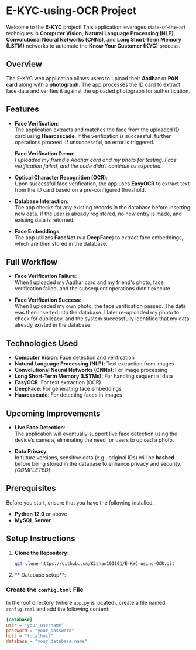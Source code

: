 
# E-KYC-using-OCR Project

Welcome to the **E-KYC** project! This application leverages state-of-the-art techniques in **Computer Vision**, **Natural Language Processing (NLP)**, **Convolutional Neural Networks (CNNs)**, and **Long Short-Term Memory (LSTM)** networks to automate the **Know Your Customer (KYC)** process.

## Overview

The E-KYC web application allows users to upload their **Aadhar** or **PAN card** along with a **photograph**. The app processes the ID card to extract face data and verifies it against the uploaded photograph for authentication.

## Features

- **Face Verification**:  
   The application extracts and matches the face from the uploaded ID card using **Haarcascade**. If the verification is successful, further operations proceed. If unsuccessful, an error is triggered.
  
  **Face Verification Demo**:  
   *I uploaded my friend's Aadhar card and my photo for testing. Face verification failed, and the code didn't continue as expected.*

- **Optical Character Recognition (OCR)**:  
   Upon successful face verification, the app uses **EasyOCR** to extract text from the ID card based on a pre-configured threshold.

- **Database Interaction**:  
   The app checks for any existing records in the database before inserting new data. If the user is already registered, no new entry is made, and existing data is returned.

- **Face Embeddings**:  
   The app utilizes **FaceNet** (via **DeepFace**) to extract face embeddings, which are then stored in the database.

## Full Workflow

- **Face Verification Failure**:  
   When I uploaded my Aadhar card and my friend's photo, face verification failed, and the subsequent operations didn’t execute.
   
- **Face Verification Success**:  
   When I uploaded my own photo, the face verification passed. The data was then inserted into the database. I later re-uploaded my photo to check for duplicacy, and the system successfully identified that my data already existed in the database.

## Technologies Used

- **Computer Vision**: Face detection and verification
- **Natural Language Processing (NLP)**: Text extraction from images
- **Convolutional Neural Networks (CNNs)**: For image processing
- **Long Short-Term Memory (LSTMs)**: For handling sequential data
- **EasyOCR**: For text extraction (OCR)
- **DeepFace**: For generating face embeddings
- **Haarcascade**: For detecting faces in images

## Upcoming Improvements

- **Live Face Detection**:  
   The application will eventually support live face detection using the device’s camera, eliminating the need for users to upload a photo.

- **Data Privacy**:  
   In future versions, sensitive data (e.g., original IDs) will be **hashed** before being stored in the database to enhance privacy and security. *[COMPLETED]*

## Prerequisites

Before you start, ensure that you have the following installed:

- **Python 12.0** or above
- **MySQL Server**

## Setup Instructions

1. **Clone the Repository**:

   ```bash
   git clone https://github.com/Kishan101101/E-KYC-using-OCR.git
2. ** Database setup**:

### Create the `config.toml` File

In the root directory (where `app.py` is located), create a file named `config.toml` and add the following content:

```toml
[database]
user = "your_username"
password = "your_password"
host = "localhost"
database = "your_database_name"

